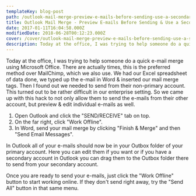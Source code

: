 ```yaml
---
templateKey: blog-post
path: /outlook-mail-merge-preview-e-mails-before-sending-use-a-secondary-account
title: Outlook Mail Merge - Preview E-mails Before Sending & Use a Secondary Account
date: 2017-01-11T16:04:58.000Z
modifiedDate: 2018-06-28T00:12:23.000Z
cover: /cover/outlook-mail-merge-preview-e-mails-before-sending-use-a-secondary-account.png
description: Today at the office, I was trying to help someone do a quick e-mail merge using Microsoft Office. There are actually times, this is the preferred method over MailChimp, which we also use. We had our Excel spreadsheet of data done, we typed up the e-mail in Word & inserted our mail merge tags. Then I found out we needed to send from their non-primary account.
---
```

Today at the office, I was trying to help someone do a quick e-mail merge using Microsoft Office. There are actually times, this is the preferred method over MailChimp, which we also use. We had our Excel spreadsheet of data done, we typed up the e-mail in Word & inserted our mail merge tags. Then I found out we needed to send from their non-primary account. This turned out to be rather difficult in our enterprise setting. So we came up with this hack to not only allow them to send the e-mails from their other account, but preview & edit individual e-mails as well.

1. Open Outlook and click the "SEND/RECEIVE" tab on top.
2. On the far right, click "Work Offline". 
3. In Word, send your mail merge by clicking "Finish & Merge" and then "Send Email Messages". 

In Outlook all of your e-mails should now be in your Outbox folder of your primary account. Here you can edit them if you want or if you have a secondary account in Outlook you can drag them to the Outbox folder there to send from your secondary account. 

Once you are ready to send your e-mails, just click the "Work Offline" button to start working online. If they don't send right away, try the "Send All" button in that same menu.